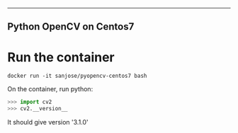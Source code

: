 ------------------------
Python OpenCV on Centos7
------------------------
# Run the container
```docker
docker run -it sanjose/pyopencv-centos7 bash
```

On the container, run python:
```python
>>> import cv2
>>> cv2.__version__
```
It should give version '3.1.0'
